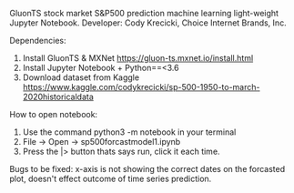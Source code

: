 GluonTS stock market S&P500 prediction machine learning light-weight Jupyter Notebook.
Developer: Cody Krecicki, Choice Internet Brands, Inc.

Dependencies:
1) Install GluonTS & MXNet https://gluon-ts.mxnet.io/install.html
2) Install Jupyter Notebook + Python==<3.6
3) Download dataset from Kaggle https://www.kaggle.com/codykrecicki/sp-500-1950-to-march-2020historicaldata

How to open notebook:
1) Use the command python3 -m notebook in your terminal
2) File -> Open -> sp500forcastmodel1.ipynb
3) Press the |> button thats says run, click it each time.

Bugs to be fixed:
x-axis is not showing the correct dates on the forcasted plot, doesn't effect outcome of time series prediction.